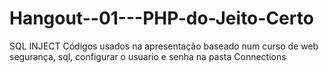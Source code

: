 Hangout--01---PHP-do-Jeito-Certo
================================
SQL INJECT
Códigos usados na apresentação baseado num curso de web segurança, sql, configurar o usuario e senha na pasta Connections
